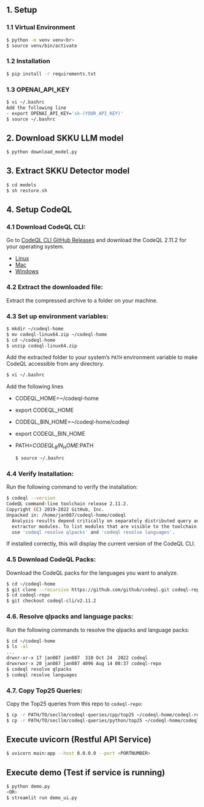 ## 1. Setup
### 1.1 Virtual Environment
  ```bash
  $ python -m venv venv<br>
  $ source venv/bin/activate
  ```

### 1.2 Installation
  ```bash
  $ pip install -r requirements.txt
  ```

### 1.3 OPENAI_API_KEY
  ```bash
  $ vi ~/.bashrc
  Add the following line
- export OPENAI_API_KEY='sk-(YOUR_API_KEY)'
  $ source ~/.bashrc
  ```

## 2. Download SKKU LLM model
  ```bash 
  $ python download_model.py
  ```

## 3. Extract SKKU Detector model
  ```bash
  $ cd models
  $ sh restore.sh
  ```

## 4. Setup CodeQL
### 4.1  **Download CodeQL CLI**:
  Go to [CodeQL CLI GitHub Releases](https://github.com/github/codeql-cli-binaries/releases) and download the CodeQL 2.11.2 for your operating system.
  - [Linux](https://github.com/github/codeql-cli-binaries/releases/download/v2.11.2/codeql-linux64.zip)
  - [Mac](https://github.com/github/codeql-cli-binaries/releases/download/v2.11.2/codeql-osx64.zip)
  - [Windows](https://github.com/github/codeql-cli-binaries/releases/download/v2.11.2/codeql-win64.zip)

### 4.2 **Extract the downloaded file**:
  Extract the compressed archive to a folder on your machine.

### 4.3 **Set up environment variables**:
  ```bash
  $ mkdir ~/codeql-home
  $ mv codeql-linux64.zip ~/codeql-home
  $ cd ~/codeql-home
  $ unzip codeql-linux64.zip
  ```

Add the extracted folder to your system’s `PATH` environment variable to make CodeQL accessible from any directory.<br>
  ```bash
  $ vi ~/.bashrc
  ```

Add the following lines
- CODEQL_HOME=~/codeql-home
- export CODEQL_HOME
- CODEQL_BIN_HOME=~/codeql-home/codeql
- export CODEQL_BIN_HOME
- PATH=$CODEQL_BIN_HOME:$PATH

  ```bash
  $ source ~/.bashrc
  ```


### 4.4 **Verify Installation**:
  Run the following command to verify the installation:

  ```bash
  $ codeql --version
  CodeQL command-line toolchain release 2.11.2.
  Copyright (C) 2019-2022 GitHub, Inc.
  Unpacked in: /home/jan087/codeql-home/codeql
    Analysis results depend critically on separately distributed query and
    extractor modules. To list modules that are visible to the toolchain,
    use 'codeql resolve qlpacks' and 'codeql resolve languages'.
  ```

  If installed correctly, this will display the current version of the CodeQL CLI.

### 4.5 **Download CodeQL Packs**:
  Download the CodeQL packs for the languages you want to analyze.

  ```bash
  $ cd ~/codeql-home
  $ git clone --recursive https://github.com/github/codeql.git codeql-repo
  $ cd codeql-repo
  $ git checkout codeql-cli/v2.11.2
  ```

### 4.6. **Resolve qlpacks and language packs**:
  Run the following commands to resolve the qlpacks and language packs:

  ```bash
  $ cd ~/codeql-home
  $ ls -al
  ...
  drwxr-xr-x 17 jan087 jan087  310 Oct 24  2022 codeql
  drwxrwxr-x 20 jan087 jan087 4096 Aug 14 08:37 codeql-repo
  $ codeql resolve qlpacks
  $ codeql resolve languages
  ```

### 4.7. **Copy Top25 Queries**:
  Copy the Top25 queries from this repo to `codeql-repo`:

  ```bash
  $ cp -r PATH/TO/secllm/codeql-queries/cpp/top25 ~/codeql-home/codeql-repo/cpp/ql/src/
  $ cp -r PATH/TO/secllm/codeql-queries/python/top25 ~/codeql-home/codeql-repo/python/ql/src/
  ```

## Execute uvicorn (Restful API Service)
  ```bash
  $ uvicorn main:app --host 0.0.0.0 --port <PORTNUMBER>
  ```

## Execute demo (Test if service is running)
  ```bash
  $ python demo.py
  <OR>
  $ streamlit run demo_ui.py
  ```
